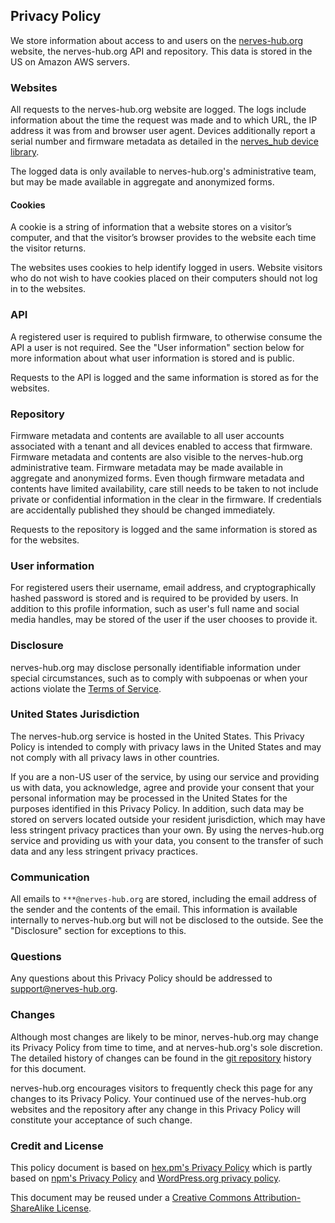 ## Privacy Policy

We store information about access to and users on the [nerves-hub.org](https://nerves-hub.org/) website, the nerves-hub.org API and repository. This data is stored in the US on Amazon AWS servers.

### Websites

All requests to the nerves-hub.org website are logged. The logs include information about the time the request was made and to which URL, the IP address it was from and browser user agent. Devices additionally report a  serial number and firmware metadata as detailed in the [nerves_hub device library](https://github.com/nerves-hub/nerves_hub).

The logged data is only available to nerves-hub.org's administrative team, but may be made available in aggregate and anonymized forms.

#### Cookies

A cookie is a string of information that a website stores on a visitor’s computer, and that the visitor’s browser provides to the website each time the visitor returns.

The websites uses cookies to help identify logged in users. Website visitors who do not wish to have cookies placed on their computers should not log in to the websites.

### API

A registered user is required to publish firmware, to otherwise consume the API a user is not required. See the "User information" section below for more information about what user information is stored and is public.

Requests to the API is logged and the same information is stored as for the websites.

### Repository

Firmware metadata and contents are available to all user accounts associated with a tenant and all devices enabled to access that firmware. Firmware metadata and contents are also visible to the nerves-hub.org administrative team. Firmware metadata may be made available in aggregate and anonymized forms. Even though firmware metadata and contents have limited availability, care still needs to be taken to not include private or confidential information in the clear in the firmware. If credentials are accidentally published they should be changed immediately.

Requests to the repository is logged and the same information is stored as for the websites.

### User information

For registered users their username, email address, and cryptographically hashed password is stored and is required to be provided by users. In addition to this profile information, such as user's full name and social media handles, may be stored of the user if the user chooses to provide it.

### Disclosure

nerves-hub.org may disclose personally identifiable information under special circumstances, such as to comply with subpoenas or when your actions violate the [Terms of Service](termsofservice).

### United States Jurisdiction

The nerves-hub.org service is hosted in the United States. This Privacy Policy is intended to comply with privacy laws in the United States and may not comply with all privacy laws in other countries.

If you are a non-US user of the service, by using our service and providing us with data, you acknowledge, agree and provide your consent that your personal information may be processed in the United States for the purposes identified in this Privacy Policy. In addition, such data may be stored on servers located outside your resident jurisdiction, which may have less stringent privacy practices than your own. By using the nerves-hub.org service and providing us with your data, you consent to the transfer of such data and any less stringent privacy practices.

### Communication

All emails to `***@nerves-hub.org` are stored, including the email address of the sender and the contents of the email. This information is available internally to nerves-hub.org but will not be disclosed to the outside. See the "Disclosure" section for exceptions to this.

### Questions

Any questions about this Privacy Policy should be addressed to <support@nerves-hub.org>.

### Changes

Although most changes are likely to be minor, nerves-hub.org may change its Privacy Policy from time to time, and at nerves-hub.org's sole discretion. The detailed history of changes can be found in the [git repository](https://github.com/nerves-hub/nerves_hub_web/tree/main/apps/nerves_hub_www/lib/nerves_hub_www_web/templates/policy/privacy.html.md) history for this document.

nerves-hub.org encourages visitors to frequently check this page for any changes to its Privacy Policy. Your continued use of the nerves-hub.org websites and the repository after any change in this Privacy Policy will constitute your acceptance of such change.

### Credit and License

This policy document is based on [hex.pm's Privacy Policy](https://hex.pm/policies/privacy) which is partly based on [npm's Privacy Policy](https://www.npmjs.com/policies/privacy) and [WordPress.org privacy policy](https://wordpress.org/about/privacy).

This document may be reused under a [Creative Commons Attribution-ShareAlike License](http://creativecommons.org/licenses/by-sa/4.0).
